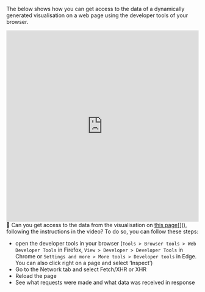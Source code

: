 The below shows how you can get access to the data of a dynamically generated visualisation on a web page using the developer tools of your browser.

<iframe width="100%" height="500" src="https://www.youtube.com/embed/0S4aWcm5Zsg" title="YouTube video player" frameborder="0" allow="accelerometer; autoplay; clipboard-write; encrypted-media; gyroscope; picture-in-picture; web-share" allowfullscreen></iframe>

<aside>
🔎 Can you get access to the data from the visualisation on <a href="https://www.ons.gov.uk/peoplepopulationandcommunity/leisureandtourism/timeseries/gmax/ott">this page</a>[](), following the instructions in the video? To do so, you can follow these steps:

- open the developer tools in your browser (`Tools > Browser tools > Web Developer Tools` in Firefox, `View > Developer > Developer Tools` in Chrome or `Settings and more > More tools > Developer tools` in Edge. You can also click right on a page and select ‘Inspect’)
- Go to the Network tab and select Fetch/XHR or XHR
- Reload the page
- See what requests were made and what data was received in response

</aside>